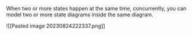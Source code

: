 When two or more states happen at the same time, concurrently, you can model two or more state diagrams inside the same diagram.

![[Pasted image 20230824222337.png]]

